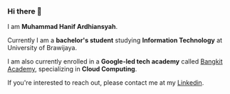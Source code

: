 ### Hi there 👋

I am **Muhammad Hanif Ardhiansyah**.

Currently I am a **bachelor's student** studying **Information Technology** at University of Brawijaya.

I am also currently enrolled in a **Google-led tech academy** called [Bangkit Academy](https://grow.google/intl/id_id/bangkit/), specializing in **Cloud Computing**.

If you're interested to reach out, please contact me at my [Linkedin](https://www.linkedin.com/in/hanif-ardhiansyah/).

<!--
**nipsie2/nipsie2** is a ✨ _special_ ✨ repository because its `README.md` (this file) appears on your GitHub profile.

Here are some ideas to get you started:

- 🔭 I’m currently working on ...
- 🌱 I’m currently learning ...
- 👯 I’m looking to collaborate on ...
- 🤔 I’m looking for help with ...
- 💬 Ask me about ...
- 📫 How to reach me: ...
- 😄 Pronouns: ...
- ⚡ Fun fact: ...
-->
